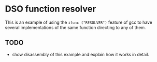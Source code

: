# DSO function resolver

This is an example of using the `ifunc ("RESOLVER")` feature of gcc to have
several implementations of the same function directing to any of them.

## TODO
* show disassembly of this example and explain how it works in detail.
